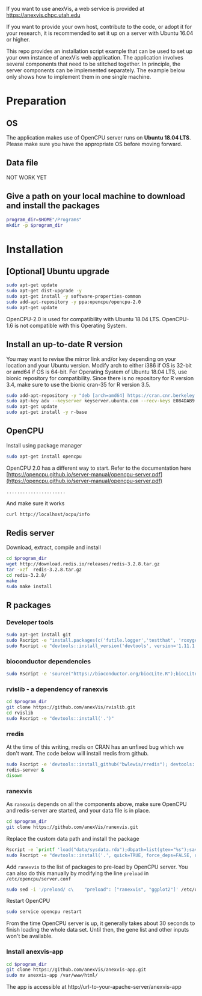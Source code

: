 If you want to use anexVis, a web service is provided at https://anexvis.chpc.utah.edu

If you want to provide your own host, contribute to the code, or adopt it for your research, it is recommended to set it up on a server with Ubuntu 16.04 or higher.

This repo provides an installation script example that can be used to set up your own instance of anexVis web application. 
The application involves several components that need to be stitched together. In principle, the server components can be implemented separately.
The example below only shows how to implement them in one single machine.

# Preparation

## OS
The application makes use of OpenCPU server runs on **Ubuntu 18.04 LTS**. Please make sure you have the appropriate OS before moving forward.

## Data file

NOT WORK YET

## Give a path on your local machine to download and install the packages
```bash
program_dir=$HOME"/Programs"
mkdir -p $program_dir
```
# Installation

## [Optional] Ubuntu upgrade

```bash
sudo apt-get update
sudo apt-get dist-upgrade -y
sudo apt-get install -y software-properties-common
sudo add-apt-repository -y ppa:opencpu/opencpu-2.0
sudo apt-get update
```

OpenCPU-2.0 is used for compatibility with Ubuntu 18.04 LTS. OpenCPU-1.6 is not compatible with this Operating System.

## Install an up-to-date R version
You may want to revise the mirror link and/or key depending on your location and your Ubuntu version. Modify arch to either i386 if OS is 32-bit or amd64 if OS is 64-bit.
For Operating System of Ubuntu 18.04 LTS, use bionic repository for compatibility. Since there is no repository for R version 3.4, make sure to use the bionic cran-35 for R version 3.5.

```bash
sudo add-apt-repository -y "deb [arch=amd64] https://cran.cnr.berkeley.edu/bin/linux/ubuntu bionic-cran35/"
sudo apt-key adv --keyserver keyserver.ubuntu.com --recv-keys E084DAB9
sudo apt-get update
sudo apt-get install -y r-base
```
## OpenCPU
Install using package manager

```bash
sudo apt-get install opencpu
```

OpenCPU 2.0 has a different way to start. Refer to the documentation here [https://opencpu.github.io/server-manual/opencpu-server.pdf](https://opencpu.github.io/server-manual/opencpu-server.pdf)

```bash
......................
```

And make sure it works
```bash
curl http://localhost/ocpu/info
```

## Redis server

Download, extract, compile and install
```bash
cd $program_dir
wget http://download.redis.io/releases/redis-3.2.8.tar.gz
tar -xzf  redis-3.2.8.tar.gz
cd redis-3.2.8/
make
sudo make install
```

## R packages

### Developer tools

```bash
sudo apt-get install git
sudo Rscript -e "install.packages(c('futile.logger','testthat', 'roxygen2'), repos='https://cran.cnr.berkeley.edu/',Ncpus=2)"
sudo Rscript -e "devtools::install_version('devtools', version='1.11.1', repos='https://cran.cnr.berkeley.edu/',Ncpus=2,quiet=TRUE)"
```
### bioconductor dependencies

```bash
sudo Rscript -e 'source("https://bioconductor.org/biocLite.R");biocLite("rhdf5");'
```
### rvislib - a dependency of ranexvis
```bash
cd $program_dir
git clone https://github.com/anexVis/rvislib.git
cd rvislib
sudo Rscript -e "devtools::install('.')"
```
### rredis

At the time of this writing, rredis on CRAN has an unfixed bug which we don't want. The code below will install rredis from github.
```bash
sudo Rscript -e 'devtools::install_github("bwlewis/rredis"); devtools::install_dev_deps(".")'
redis-server &
disown
```


### ranexvis
As `ranexvis` depends on all the components above, make sure OpenCPU and redis-server are started, and your data file is in place.
```bash
cd $program_dir
git clone https://github.com/anexVis/ranexvis.git
```

Replace the custom data path and install the package

```bash
Rscript -e `printf 'load("data/sysdata.rda");dbpath=list(gtex="%s");save(list=ls(),file="data/sysdata.rda")' $DATAPATH`
sudo Rscript -e "devtools::install('.', quick=TRUE, force_deps=FALSE, upgrade_dependencies=FALSE)"
```

Add `ranexvis` to the list of packages to pre-load by OpenCPU server. You can also do this manually by modifying the line `preload` in `/etc/opencpu/server.conf`

```bash
sudo sed -i '/preload/ c\    "preload": ["ranexvis", "ggplot2"]' /etc/opencpu/server.conf
```
Restart OpenCPU
```bash
sudo service opencpu restart
```

From the time OpenCPU server is up, it generally takes about 30 seconds to finish loading the whole data set. Until then, the gene list and other inputs won't be available.

### Install anexvis-app

```bash
cd $program_dir
git clone https://github.com/anexVis/anexvis-app.git
sudo mv anexvis-app /var/www/html/
```
The app is accessible at http://url-to-your-apache-server/anexvis-app
